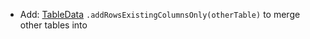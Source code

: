 * Add: [TableData](reference/table-data) `.addRowsExistingColumnsOnly(otherTable)` to merge other tables into

